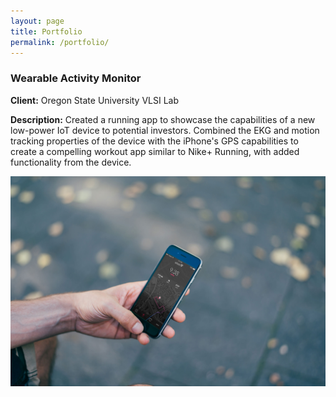 ```yaml
---
layout: page
title: Portfolio
permalink: /portfolio/
---
```


### Wearable Activity Monitor
**Client:** Oregon State University VLSI Lab

**Description:** Created a running app to showcase the capabilities of a new low-power IoT device to potential investors. Combined the EKG and motion tracking properties of the device with the iPhone's GPS capabilities to create a compelling workout app similar to Nike+ Running, with added functionality from the device.

![Wearable Activity Monitor](/assets/portfolio_wham.jpg)
